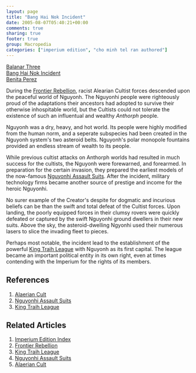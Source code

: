 ```yaml
---
layout: page
title: "Bang Hai Nok Incident"
date: 2005-08-07T05:40:21+00:00
comments: true
sharing: true
footer: true
group: Macropedia
categories: ["imperium edition", "cho minh tel ran authored"]
---
```


<div class='row'>
	<div class='col-md-4'><a href='/macropedia/balanar-three'>Balanar Three</a></div>
	<div class='col-md-4'><a href='/macropedia/bang-hai-nok-incident'>Bang Hai Nok Incident</a></div>
	<div class='col-md-4'><a href='/macropedia/benita-perez'>Benita Perez</a></div>
</div>


During the [Frontier Rebellion](/macropedia/frontier-rebellion), racist Alearian Cultist forces descended upon the peaceful world of Nguyonh. The Nguyonhi people were righteously proud of the adaptations their ancestors had adopted to survive their otherwise inhospitable world, but the Cultists could not tolerate the existence of such an influentual and wealthy *Anthorph* people. 

Nguyonh was a dry, heavy, and hot world. Its people were highly modified from the human norm, and a seperate subspecies had been created in the Nguyonh system's two asteroid belts. Nguyonh's polar monopole fountains provided an endless stream of wealth to its people. 

While previous cultist attacks on Anthorph worlds had resulted in much success for the cultists, the Nguyonh were forewarned, and forearmed. In preparation for the certain invasion, they prepared the earliest models of the now-famous [Nguyonhi Assault Suits](/macropedia/nguyonhi-assault-suits). After the incident, military technology firms became another source of prestige and income for the heroic Nguyonhi. 

No surer example of the Creator's despite for dogmatic and incurious beliefs can be than the swift and total defeat of the Cultist forces. Upon landing, the poorly equipped forces in their clumsy rovers were quickly defeated or captured by the swift Nguyonhi ground dwellers in their new suits. Above the sky, the asteroid-dwelling Ngyonhi used their numerous lasers to slice the invading fleet to pieces.

Perhaps most notable, the incident lead to the establishment of the powerful [King Traih League](/macropedia/king-traih-league) with Nguyonh as its first capital. The league became an important political entity in its own right, even at times contending with the Imperium for the rights of its members.

## References
1. [Alaerian Cult](/macropedia/alaerian-cult)
1. [Nguyonhi Assault Suits](/macropedia/nguyonhi-assault-suits)
1. [King Traih League](/macropedia/king-traih-league)

## Related Articles

1. [Imperium Edition Index](/macropedia/imperium-edition-index)
2. [Frontier Rebellion](/macropedia/frontier-rebellion)
3. [King Traih League](/macropedia/king-traih-league)
4. [Nguyonhi Assault Suits](/macropedia/nguyonhi-assault-suits)
5. [Alaerian Cult](/macropedia/alaerian-cult)



 
